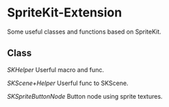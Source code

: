 SpriteKit-Extension
===================

Some useful classes and functions based on SpriteKit.

## Class

*SKHelper*
Userful macro and func.

*SKScene+Helper*
Userful func to SKScene.

*SKSpriteButtonNode*
Button node using sprite textures. 
